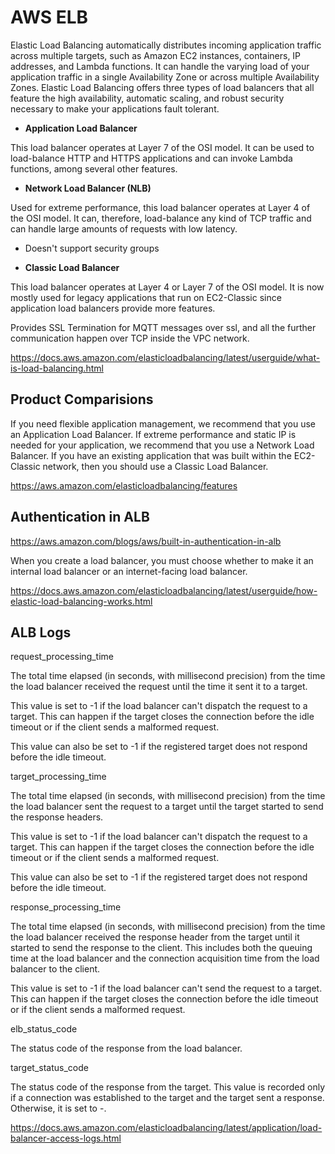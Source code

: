 # AWS ELB

Elastic Load Balancing automatically distributes incoming application traffic across multiple targets, such as Amazon EC2 instances, containers, IP addresses, and Lambda functions. It can handle the varying load of your application traffic in a single Availability Zone or across multiple Availability Zones. Elastic Load Balancing offers three types of load balancers that all feature the high availability, automatic scaling, and robust security necessary to make your applications fault tolerant.

- **Application Load Balancer**

This load balancer operates at Layer 7 of the OSI model. It can be used to load-balance HTTP and HTTPS applications and can invoke Lambda functions, among several other features.

- **Network Load Balancer (NLB)**

Used for extreme performance, this load balancer operates at Layer 4 of the OSI model. It can, therefore, load-balance any kind of TCP traffic and can handle large amounts of requests with low latency.

- Doesn't support security groups

- **Classic Load Balancer**

This load balancer operates at Layer 4 or Layer 7 of the OSI model. It is now mostly used for legacy applications that run on EC2-Classic since application load balancers provide more features.

Provides SSL Termination for MQTT messages over ssl, and all the further communication happen over TCP inside the VPC network.

<https://docs.aws.amazon.com/elasticloadbalancing/latest/userguide/what-is-load-balancing.html>

## Product Comparisions

If you need flexible application management, we recommend that you use an Application Load Balancer. If extreme performance and static IP is needed for your application, we recommend that you use a Network Load Balancer. If you have an existing application that was built within the EC2-Classic network, then you should use a Classic Load Balancer.

<https://aws.amazon.com/elasticloadbalancing/features>

## Authentication in ALB

<https://aws.amazon.com/blogs/aws/built-in-authentication-in-alb>

When you create a load balancer, you must choose whether to make it an internal load balancer or an internet-facing load balancer.

<https://docs.aws.amazon.com/elasticloadbalancing/latest/userguide/how-elastic-load-balancing-works.html>

## ALB Logs

request_processing_time

The total time elapsed (in seconds, with millisecond precision) from the time the load balancer received the request until the time it sent it to a target.

This value is set to -1 if the load balancer can't dispatch the request to a target. This can happen if the target closes the connection before the idle timeout or if the client sends a malformed request.

This value can also be set to -1 if the registered target does not respond before the idle timeout.

target_processing_time

The total time elapsed (in seconds, with millisecond precision) from the time the load balancer sent the request to a target until the target started to send the response headers.

This value is set to -1 if the load balancer can't dispatch the request to a target. This can happen if the target closes the connection before the idle timeout or if the client sends a malformed request.

This value can also be set to -1 if the registered target does not respond before the idle timeout.

response_processing_time

The total time elapsed (in seconds, with millisecond precision) from the time the load balancer received the response header from the target until it started to send the response to the client. This includes both the queuing time at the load balancer and the connection acquisition time from the load balancer to the client.

This value is set to -1 if the load balancer can't send the request to a target. This can happen if the target closes the connection before the idle timeout or if the client sends a malformed request.

elb_status_code

The status code of the response from the load balancer.

target_status_code

The status code of the response from the target. This value is recorded only if a connection was established to the target and the target sent a response. Otherwise, it is set to -.

<https://docs.aws.amazon.com/elasticloadbalancing/latest/application/load-balancer-access-logs.html>
